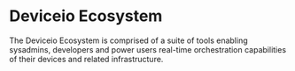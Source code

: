 # Deviceio Ecosystem

The Deviceio Ecosystem is comprised of a suite of tools enabling sysadmins, developers and power users real-time orchestration capabilities of their devices and related infrastructure. 


